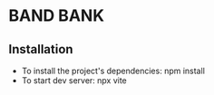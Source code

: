 # BAND BANK

## Installation

- To install the project's dependencies: npm install
- To start dev server: npx vite


